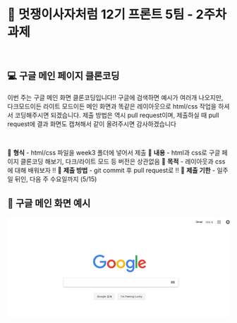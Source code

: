 # 🦁 멋쟁이사자처럼 12기 프론트 5팀 - 2주차 과제

<br>

## 💻 구글 메인 페이지 클론코딩
이번 주는 구글 메인 화면 클론코딩입니다!!
구글에 검색하면 예시가 여러개 나오지만, 다크모드이든 라이트 모드이든 메인 화면과 똑같은 레이아웃으로 html/css 작업을 하셔서 코딩해주시면 되겠습니다. 제출 방법은 역시 pull request이며, 제출하실 때 pull request에 결과 화면도 캡쳐해서 같이 올려주시면 감사하겠습니다

<br>

🦁 **형식** - html/css 파일을 week3 폴더에 넣어서 제출
🦁 **내용** - html과 css로 구글 페이지 클론코딩 해보기, 다크/라이트 모드 등 버전은 상관없음
🦁 **목적** - 레이아웃과 css에 대해 배워보자 !!
🦁 **제출 방법** - git commit 후 pull request로 !! 
🦁 **제출 기한** - 일주일 뒤인, 다음 주 수요일까지 (5/15)

## 💫 구글 메인 화면 예시
<img src="./week3_image.png">